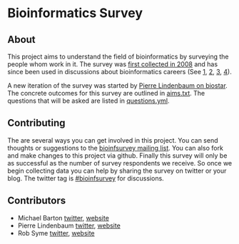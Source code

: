 # Bioinformatics Survey

## About

This project aims to understand the field of bioinformatics by surveying the
people whom work in it. The survey was [first collected in 2008][2008] and has
since been used in discussions about bioinformatics careers (See [1][], [2][],
[3][], [4][]).

A new iteration of the survey was started by [Pierre Lindenbaum on
biostar][biostar]. The concrete outcomes for this survey are outlined in
[aims.txt][aims]. The questions that will be asked are listed in
[questions.yml][questions].

## Contributing

The are several ways you can get involved in this project. You can send
thoughts or suggestions to the [bioinfsurvey mailing list][list]. You can also
fork and make changes to this project via github. Finally this survey will only
be as successful as the number of survey respondents we receive. So once we
begin collecting data you can help by sharing the survey on twitter or your
blog. The twitter tag is [#bioinfsurvey][tag] for discussions.

## Contributors

* Michael Barton [twitter][mb_twit], [website][mb_web]
* Pierre Lindenbaum [twitter][pl_twit], [website][pl_web]
* Rob Syme [twitter][rs_twit], [website][rs_web]

[2008]: http://openwetware.org/wiki/Biogang:Projects/Bioinformatics_Career_Survey_2008
[1]: http://biostar.stackexchange.com/questions/34
[2]: http://biostar.stackexchange.com/questions/11690
[3]: http://biostar.stackexchange.com/questions/3485/
[4]: http://genomebiology.com/2008/9/12/114
[biostar]: http://biostar.stackexchange.com/questions/12663
[aims]: http://github.com/michaelbarton/bioinformatics-career-survey/blob/develop/aims.txt
[questions]: http://github.com/michaelbarton/bioinformatics-career-survey/blob/develop/2011/questions.yml
[list]: mailto:bioinfsurvey@librelist.com
[tag]: http://twitter.com/#!/search?q=%23bioinfsurvey

[mb_twit]: http://twitter.com/#!/michaelbarton
[pl_twit]: http://twitter.com/#!/yokofakun
[rs_twit]: http://twitter.com/#!/robsyme

[mb_web]: http://www.michaelbarton.me.uk/
[pl_web]: http://plindenbaum.blogspot.com/
[rs_web]: http://robsyme.com/
